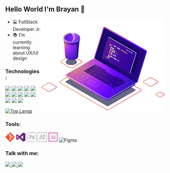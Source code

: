 <!--
**BrayanAndrade/BrayanAndrade** is a ✨ _special_ ✨ repository because its `README.md` (this file) appears on your GitHub profile.
Here are some ideas to get you started:
- 🔭 I’m currently working on ...
- 🌱 I’m currently learning ...
- 👯 I’m looking to collaborate on ...
- 🤔 I’m looking for help with ...
- 💬 Ask me about ...
- 📫 How to reach me: ...
- 😄 Pronouns: ...
- ⚡ Fun fact: ...
-->

## Hello World I'm Brayan 👋

<img align="right" src="https://raw.githubusercontent.com/BrayanAndrade/BrayanAndrade/main/computer-illustration.png" width="390"/>


- 💻 FullStack Developer Jr.
- 📚 I’m currently learning about UX/UI design


### Technologies :



<img src="https://img.shields.io/badge/HTML5-141321?style=flat-square&logo=html5&logoColor=fd418d" />  <img src="https://img.shields.io/badge/CSS3-141321?style=flat-square&logo=css3&logoColor=fd418d" /> 
<img src="https://img.shields.io/badge/JavaScript-141321?style=flat-square&logo=javascript&logoColor=fd418d" /> 
<img src="https://img.shields.io/badge/PHP-141321?style=flat-square&logo=php&logoColor=fd418d" /> 
<img src="https://img.shields.io/badge/Python-141321?style=flat-square&logo=python&logoColor=fd418d" /> 
<img src="https://img.shields.io/badge/Node.js-141321?style=flat-square&logo=node.js&logoColor=fd418d" /> 
<img src="https://img.shields.io/badge/MySQL-141321?style=flat-square&logo=mysql&logoColor=fd418d" />
<img src="https://img.shields.io/badge/MongoDB-141321?style=flat-square&logo=mongodb&logoColor=fd418d" />
<img src="https://img.shields.io/badge/React-141321?style=flat-square&logo=react&logoColor=fd418d" /> 
<img src="https://img.shields.io/badge/React_Native-141321?style=flat-square&logo=react&logoColor=fd418d" /> 
<img src="https://img.shields.io/badge/TypeScript-141321?style=flat-square&logo=typescript&logoColor=fd418d" /> 
<img src="https://img.shields.io/badge/Bootstrap-141321?style=flat-square&logo=bootstrap&logoColor=fd418d" /> 
<img src="https://img.shields.io/badge/Tailwind_CSS-141321?style=flat-square&logo=tailwind-css&logoColor=fd418d" /> 
<!-- 
<img src="https://img.shields.io/badge/Redux-141321?style=flat-square&logo=redux&logoColor=fd418d" />
<img src="https://img.shields.io/badge/React_Router-141321?style=flat-square&logo=react-router&logoColor=fd418d" />
<img src="https://img.shields.io/badge/jQuery-141321?style=flat-square&logo=jquery&logoColor=fd418d" />
<img src="https://img.shields.io/badge/Flask-141321?style=flat-square&logo=flask&logoColor=fd418d" />
<img src="https://img.shields.io/badge/Flutter-141321?style=flat-square&logo=flutter&logoColor=fd418d" />
<img src="https://img.shields.io/badge/next.js-141321?style=flat-square&logo=next.js&logoColor=fd418d" />
<img src="https://img.shields.io/badge/Express.js-141321?style=flat-square&logo=express&logoColor=fd418d" /> 
<img src="https://img.shields.io/badge/npm-141321?style=flat-square&logo=npm&logoColor=fd418d" />  <img src="https://img.shields.io/badge/Yarn-141321?style=flat-square&logo=yarn&logoColor=fd418d" />
<img src="https://img.shields.io/badge/styled--components-141321?style=flat-square&logo=styled-components&logoColor=fd418d" />
<img src="https://img.shields.io/badge/Material--UI-141321?style=flat-square&logo=material-ui&logoColor=fd418d" /> -->

[![Top Langs](https://github-readme-stats.vercel.app/api/top-langs/?username=brayanandrade&layout=compact&theme=radical)](https://github.com/anuraghazra/github-readme-stats)

### Tools:

 
 <img src="https://raw.githubusercontent.com/devicons/devicon/master/icons/git/git-original.svg" alt="Git" height="30" />    <img src="https://raw.githubusercontent.com/devicons/devicon/master/icons/visualstudio/visualstudio-plain.svg" alt="Visual Studio Code" height="30" />
 <img src="https://raw.githubusercontent.com/devicons/devicon/master/icons/photoshop/photoshop-line.svg" alt="Adobe Photoshop" height="30" />
 <img src="https://raw.githubusercontent.com/devicons/devicon/master/icons/illustrator/illustrator-line.svg" alt="Adobbe Illustrator" height="30" />
 <img src="https://raw.githubusercontent.com/devicons/devicon/master/icons/xd/xd-line.svg" alt="Adobe XD" height="30" />
 <img src="https://cdn.worldvectorlogo.com/logos/figma-1.svg" alt="Figma" height="30" />





<!-- <img src="https://img.shields.io/badge/Visual_Studio_Code-0078D4?style=flat-square&logo=visual%20studio%20code&logoColor=white" /> <img src="https://img.shields.io/badge/Git-F05032?style=flat-square&logo=git&logoColor=white" />
<img src="https://img.shields.io/badge/Adobe Photoshop-0078D4?style=flat-square&logo=adobe-photoshop&logoColor=white" />
<img src="https://img.shields.io/badge/Adobe illustrator-FEAA2D?style=flat-square&logo=adobe-illustrator&logoColor=white" />
<img src="https://img.shields.io/badge/Adobe XD-9146FF?style=flat-square&logo=adobe-xd&logoColor=white" />
<img src="https://img.shields.io/badge/Figma-845CFF?style=flat-square&logo=figma&logoColor=white" /> -->








### Talk with me:

<a href="https://api.whatsapp.com/send?phone=555521990544972&text=Ol%C3%A1" alt="WhatsApp">
<img src="https://img.shields.io/badge/WhatsApp-25D366?style=flat-square&logo=whatsapp&logoColor=white" />  
<a href="mailto:br4yanbr@gmail.com" alt="Gmail">
<img src="https://img.shields.io/badge/Gmail-D14836?style=flat-square&logo=gmail&logoColor=white" />

<a href="https://www.linkedin.com/in/brayanandrade/" alt="Linkedin">
<img src="https://img.shields.io/badge/LinkedIn-0077B5?style=flat-square&logo=linkedin&logoColor=white"  /> 








<!-- [<img  src='https://cdn.jsdelivr.net/npm/simple-icons@3.0.1/icons/whatsapp.svg' alt='Whatsapp' height='40'>](https://api.whatsapp.com/send?phone=555521990544972&text=Ol%C3%A1) 
[<img  src='https://cdn.jsdelivr.net/npm/simple-icons@3.0.1/icons/linkedin.svg' alt='linkedin' height='40'>](https://www.linkedin.com/in/https://www.linkedin.com/in/brayanandrade/) -->















